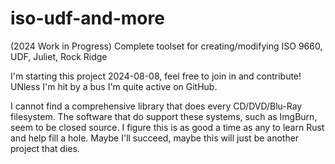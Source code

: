 # iso-udf-and-more
(2024 Work in Progress) Complete toolset for creating/modifying ISO 9660, UDF, Juliet, Rock Ridge

I'm starting this project 2024-08-08, feel free to join in and contribute! UNless I'm hit by a bus I'm quite active on GitHub.

I cannot find a comprehensive library that does every CD/DVD/Blu-Ray filesystem. The software that do support these systems, such as ImgBurn, seem to be closed source. I figure this is as good a time as any to learn Rust and help fill a hole. Maybe I'll succeed, maybe this will just be another project that dies.
